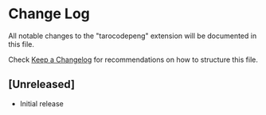 # Change Log

All notable changes to the "tarocodepeng" extension will be documented in this file.

Check [Keep a Changelog](http://keepachangelog.com/) for recommendations on how to structure this file.

## [Unreleased]

- Initial release